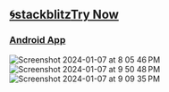 ## <a href="https://stackblitz.com/~/github.com/sudo-self/vercel-ai-chat-sveltekit-openai">🌀stackblitz</a><a href="https://vercel-ai-chat-sveltekit-openai-sudo-self.vercel.app/">Try Now</a>
### <a href="https://github.com/sudo-self/vercel-ai-chat-sveltekit-openai/archive/refs/tags/apk.zip">Android App</a>
![Screenshot 2024-01-07 at 8 05 46 PM](https://github.com/sudo-self/vercel-ai-chat-sveltekit-openai/assets/119916323/a2bf0a68-fefa-4eb2-8e04-5e544cdc3ef1)
![Screenshot 2024-01-07 at 9 50 48 PM](https://github.com/sudo-self/vercel-ai-chat-sveltekit-openai/assets/119916323/9cec1616-db01-4d64-8924-0b3850ce0df3)
![Screenshot 2024-01-07 at 9 09 35 PM](https://github.com/sudo-self/vercel-ai-chat-sveltekit-openai/assets/119916323/d670871f-a576-41f2-95d8-1c3a53270c8e)




